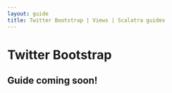 ```yaml
---
layout: guide
title: Twitter Bootstrap | Views | Scalatra guides
---
```


<div class="page-header">
  <h1>Twitter Bootstrap</h1>
</div>

## Guide coming soon! ##

